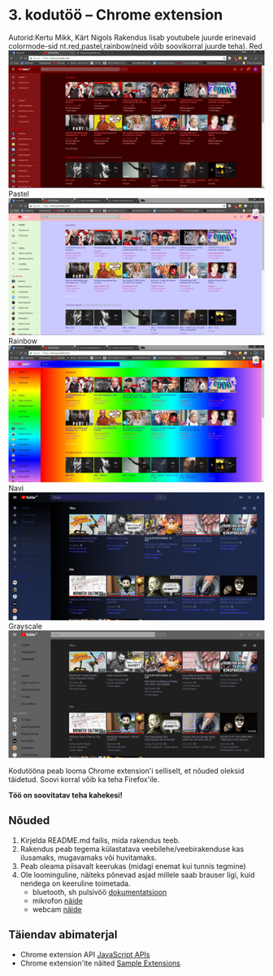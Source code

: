 # 3. kodutöö – Chrome extension
Autorid:Kertu Mikk, Kärt Nigols
Rakendus lisab youtubele juurde erinevaid colormode-sid nt.red,pastel,rainbow(neid võib soovikorral juurde teha).
Red
![screenshot](images/redScreen.JPG "screenshot")
Pastel
![screenshot](images/pastelScreen.JPG "screenshot")
Rainbow
![screenshot](images/rainbowScreen.JPG "screenshot")
Navi
![screenshot](images/NavySC.JPG "screenshot")
Grayscale
![screenshot](images/graySc.JPG "screenshot")

Kodutööna peab looma Chrome extension'i selliselt, et nõuded oleksid täidetud. Soovi korral võib ka teha Firefox'ile.

**Töö on soovitatav teha kahekesi!**

## Nõuded

1. Kirjelda README.md failis, mida rakendus teeb. 
1. Rakendus peab tegema külastatava veebilehe/veebirakenduse kas ilusamaks, mugavamaks või huvitamaks.
1. Peab oleama piisavalt keerukas (midagi enemat kui tunnis tegmine)
1. Ole loominguline, näiteks põnevad asjad millele saab brauser ligi, kuid nendega on keeruline toimetada.
    - bluetooth, sh pulsivöö [dokumentatsioon](https://developers.google.com/web/updates/2015/07/interact-with-ble-devices-on-the-web)
    - mikrofon [näide](https://www.talater.com/annyang/)
    - webcam [näide](https://revealjs.herokuapp.com/#/0/1)

## Täiendav abimaterjal

* Chrome extension API [JavaScript APIs](https://developer.chrome.com/extensions/api_index/)
* Chrome extension'ite näited [Sample Extensions](https://developer.chrome.com/extensions/samples/)